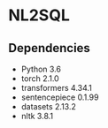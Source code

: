 # NL2SQL


## Dependencies
* Python 3.6
* torch 2.1.0
* transformers 4.34.1
* sentencepiece 0.1.99
* datasets 2.13.2
* nltk 3.8.1
